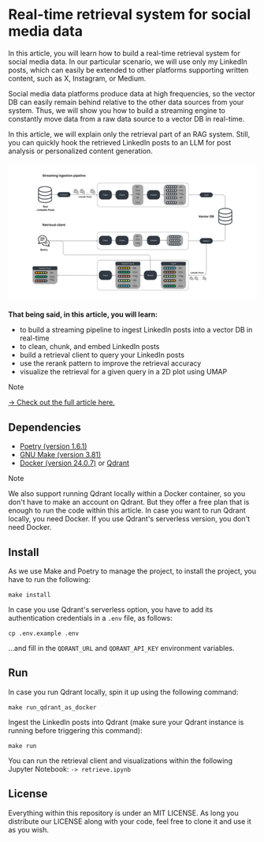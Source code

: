 # Real-time retrieval system for social media data

In this article, you will learn how to build a real-time retrieval system for social media data. In our particular scenario, we will use only my LinkedIn posts, which can easily be extended to other platforms supporting written content, such as X, Instagram, or Medium.

Social media data platforms produce data at high frequencies, so the vector DB can easily remain behind relative to the other data sources from your system. Thus, we will show you how to build a streaming engine to constantly move data from a raw data source to a vector DB in real-time.

In this article, we will explain only the retrieval part of an RAG system. Still, you can quickly hook the retrieved LinkedIn posts to an LLM for post analysis or personalized content generation.

![Architecture](./media/social_media_retrieval_system_architecture.png)

**That being said, in this article, you will learn:**

- to build a streaming pipeline to ingest LinkedIn posts into a vector DB in real-time
- to clean, chunk, and embed LinkedIn posts
- build a retrieval client to query your LinkedIn posts
- use the rerank pattern to improve the retrieval accuracy
- visualize the retrieval for a given query in a 2D plot using UMAP

> [!Note]
> [-> Check out the full article here.](https://)

## Dependencies

- [Poetry (version 1.6.1)](https://python-poetry.org/)
- [GNU Make (version 3.81)](https://www.gnu.org/software/make/)
- [Docker (version 24.0.7)](https://www.docker.com/) or [Qdrant](https://qdrant.tech/)

> [!Note] 
> We also support running Qdrant locally within a Docker container, so you don't have to make an account on Qdrant. But they offer a free plan that is enough to run the code within this article. In case you want to run Qdrant locally, you need Docker. If you use Qdrant's serverless version, you don't need Docker.

## Install

As we use Make and Poetry to manage the project, to install the project, you have to run the following:
```shell
make install
```

In case you use Qdrant's serverless option, you have to add its authentication credentials in a `.env` file, as follows:
```shell
cp .env.example .env
```
...and fill in the `QDRANT_URL` and `QDRANT_API_KEY` environment variables.

## Run

In case you run Qdrant locally, spin it up using the following command:
```shell
make run_qdrant_as_docker
```

Ingest the LinkedIn posts into Qdrant (make sure your Qdrant instance is running before triggering this command):
```shell
make run
```

You can run the retrieval client and visualizations within the following Jupyter Notebook:
`-> retrieve.ipynb`

## License

Everything within this repository is under an MIT LICENSE. As long you distribute our LICENSE along with your code, feel free to clone it and use it as you wish.